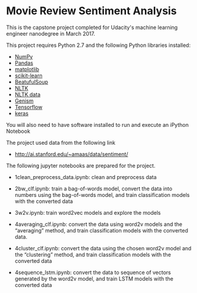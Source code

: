 # Movie Review Sentiment Analysis

This is the capstone project completed for Udacity's machine learning engineer nanodegree in March 2017.

This project requires Python 2.7 and the following Python libraries installed:

- [NumPy](http://www.numpy.org/)
- [Pandas](http://pandas.pydata.org/)
- [matplotlib](http://matplotlib.org/)
- [scikit-learn](http://scikit-learn.org/stable/)
- [BeatufulSoup](https://www.crummy.com/software/BeautifulSoup/bs4/doc)
- [NLTK](http://www.nltk.org/)
- [NLTK data](http://www.nltk.org/data.html)
- [Genism](https://radimrehurek.com/gensim/index.html)
- [Tensorflow](https://www.tensorflow.org/)
- [keras](https://keras.io/)

You will also need to have software installed to run and execute an iPython Notebook

The project used data from the following link
 - http://ai.stanford.edu/~amaas/data/sentiment/

The following jupyter notebooks are prepared for the project.

- 1clean_preprocess_data.ipynb: clean and preprocess data

- 2bw_clf.ipynb: train a bag-of-words model, convert the data into numbers using the bag-of-words model, and train classification models with the converted data

- 3w2v.ipynb: train word2vec models and explore the models

- 4averaging_clf.ipynb: convert the data using word2v models and the “averaging” method, and train classification models with the converted data. 

- 4cluster_clf.ipynb: convert the data using the chosen word2v model and the “clustering” method, and train classification models with the converted data

- 4sequence_lstm.ipynb: convert the data to sequence of vectors generated by the word2v model, and train LSTM models with the converted data

